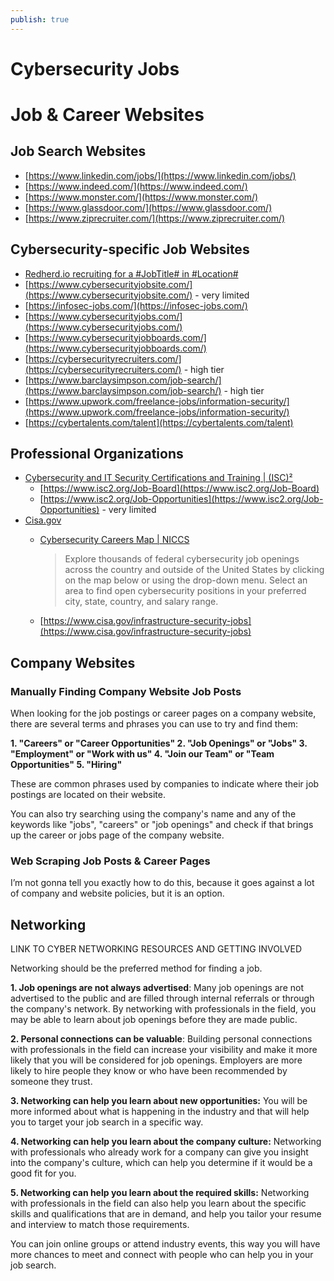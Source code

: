 ```yaml
---
publish: true
---
```

# Cybersecurity Jobs

# Job & Career Websites

## Job Search Websites

- [https://www.linkedin.com/jobs/](https://www.linkedin.com/jobs/)
- [https://www.indeed.com/](https://www.indeed.com/)
- [https://www.monster.com/](https://www.monster.com/)
- [https://www.glassdoor.com/](https://www.glassdoor.com/)
- [https://www.ziprecruiter.com/](https://www.ziprecruiter.com/)

## Cybersecurity-specific Job Websites

- [Redherd.io recruiting for a #JobTitle# in #Location#](https://careers.redherd.io/)
- [https://www.cybersecurityjobsite.com/](https://www.cybersecurityjobsite.com/) - very limited
- [https://infosec-jobs.com/](https://infosec-jobs.com/)
- [https://www.cybersecurityjobs.com/](https://www.cybersecurityjobs.com/)
- [https://www.cybersecurityjobboards.com/](https://www.cybersecurityjobboards.com/)
- [https://cybersecurityrecruiters.com/](https://cybersecurityrecruiters.com/) - high tier
- [https://www.barclaysimpson.com/job-search/](https://www.barclaysimpson.com/job-search/) - high tier
- [https://www.upwork.com/freelance-jobs/information-security/](https://www.upwork.com/freelance-jobs/information-security/)
- [https://cybertalents.com/talent](https://cybertalents.com/talent)

## Professional Organizations

- [Cybersecurity and IT Security Certifications and Training | (ISC)²](https://www.isc2.org/)
    - [https://www.isc2.org/Job-Board](https://www.isc2.org/Job-Board)
    - [https://www.isc2.org/Job-Opportunities](https://www.isc2.org/Job-Opportunities) - very limited
- [Cisa.gov](https://www.cisa.gov/)
    - [Cybersecurity Careers Map | NICCS](https://niccs.cisa.gov/cybersecurity-career-resources/cybersecurity-careers-map)
        
        > Explore thousands of federal cybersecurity job openings across the country and outside of the United States by clicking on the map below or using the drop-down menu. Select an area to find open cybersecurity positions in your preferred city, state, country, and salary range.
        > 
    - [https://www.cisa.gov/infrastructure-security-jobs](https://www.cisa.gov/infrastructure-security-jobs)

## Company Websites

### Manually Finding Company Website Job Posts

When looking for the job postings or career pages on a company website, there are several terms and phrases you can use to try and find them:

**1.  "Careers" or "Career Opportunities"
2.  "Job Openings" or "Jobs"
3.  "Employment" or "Work with us"
4.  "Join our Team" or "Team Opportunities"
5.  "Hiring"**

These are common phrases used by companies to indicate where their job postings are located on their website.

You can also try searching using the company's name and any of the keywords like "jobs", "careers" or "job openings" and check if that brings up the career or jobs page of the company website.

### Web Scraping Job Posts & Career Pages

I’m not gonna tell you exactly how to do this, because it goes against a lot of company and website policies, but it is an option.

## Networking

LINK TO CYBER NETWORKING RESOURCES AND GETTING INVOLVED

Networking should be the preferred method for finding a job. 

**1.  Job openings are not always advertised**: Many job openings are not advertised to the public and are filled through internal referrals or through the company's network. By networking with professionals in the field, you may be able to learn about job openings before they are made public.

**2.  Personal connections can be valuable**: Building personal connections with professionals in the field can increase your visibility and make it more likely that you will be considered for job openings. Employers are more likely to hire people they know or who have been recommended by someone they trust.

**3.  Networking can help you learn about new opportunities:** You will be more informed about what is happening in the industry and that will help you to target your job search in a specific way.

**4.  Networking can help you learn about the company culture:** Networking with professionals who already work for a company can give you insight into the company's culture, which can help you determine if it would be a good fit for you. 

**5.  Networking can help you learn about the required skills:** Networking with professionals in the field can also help you learn about the specific skills and qualifications that are in demand, and help you tailor your resume and interview to match those requirements.

You can join online groups or attend industry events, this way you will have more chances to meet and connect with people who can help you in your job search.